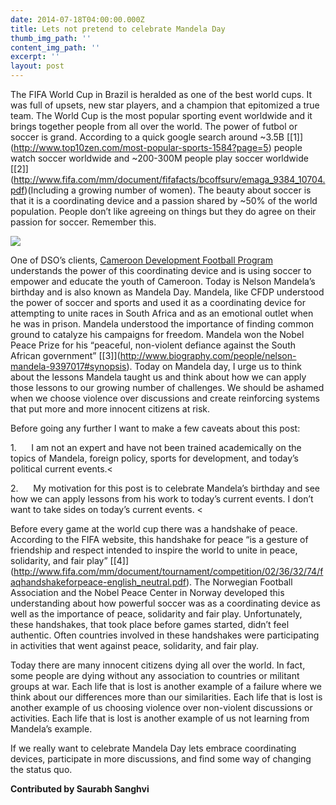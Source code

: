 ```yaml
---
date: 2014-07-18T04:00:00.000Z
title: Lets not pretend to celebrate Mandela Day
thumb_img_path: ''
content_img_path: ''
excerpt: ''
layout: post
---
```

The FIFA World Cup in Brazil is heralded as one of the best world cups. It was full of upsets, new star players, and a champion that epitomized a true team. The World Cup is the most popular sporting event worldwide and it brings together people from all over the world. The power of futbol or soccer is grand. According to a quick google search around ~3.5B [\[1]](http://www.top10zen.com/most-popular-sports-1584?page=5) people watch soccer worldwide and ~200-300M people play soccer worldwide [\[2]](http://www.fifa.com/mm/document/fifafacts/bcoffsurv/emaga_9384_10704.pdf)(Including a growing number of women). The beauty about soccer is that it is a coordinating device and a passion shared by ~50% of the world population. People don’t like agreeing on things but they do agree on their passion for soccer. Remember this.

![](/images/5387613.jpg)

One of DSO’s clients, [Cameroon Development Football Program](http://www.cameroonfdp.com/) understands the power of this coordinating device and is using soccer to empower and educate the youth of Cameroon. Today is Nelson Mandela’s birthday and is also known as Mandela Day. Mandela, like CFDP understood the power of soccer and sports and used it as a coordinating device for attempting to unite races in South Africa and as an emotional outlet when he was in prison. Mandela understood the importance of finding common ground to catalyze his campaigns for freedom. Mandela won the Nobel Peace Prize for his “peaceful, non-violent defiance against the South African government” [\[3]](http://www.biography.com/people/nelson-mandela-9397017#synopsis). Today on Mandela day, I urge us to think about the lessons Mandela taught us and think about how we can apply those lessons to our growing number of challenges. We should be ashamed when we choose violence over discussions and create reinforcing systems that put more and more innocent citizens at risk.

Before going any further I want to make a few caveats about this post:

1.      I am not an expert and have not been trained academically on the topics of Mandela, foreign policy, sports for development, and today’s political current events.<

2.      My motivation for this post is to celebrate Mandela’s birthday and see how we can apply lessons from his work to today’s current events. I don’t want to take sides on today’s current events. <

Before every game at the world cup there was a handshake of peace. According to the FIFA website, this handshake for peace “is a gesture of friendship and respect intended to inspire the world to unite in peace, solidarity, and fair play” [\[4]](http://www.fifa.com/mm/document/tournament/competition/02/36/32/74/faqhandshakeforpeace-english_neutral.pdf). The Norwegian Football Association and the Nobel Peace Center in Norway developed this understanding about how powerful soccer was as a coordinating device as well as the importance of peace, solidarity and fair play. Unfortunately, these handshakes, that took place before games started, didn’t feel authentic. Often countries involved in these handshakes were participating in activities that went against peace, solidarity, and fair play. 

Today there are many innocent citizens dying all over the world. In fact, some people are dying without any association to countries or militant groups at war. Each life that is lost is another example of a failure where we think about our differences more than our similarities. Each life that is lost is another example of us choosing violence over non-violent discussions or activities. Each life that is lost is another example of us not learning from Mandela’s example.

If we really want to celebrate Mandela Day lets embrace coordinating devices, participate in more discussions, and find some way of changing the status quo. 
  
**Contributed by Saurabh Sanghvi**